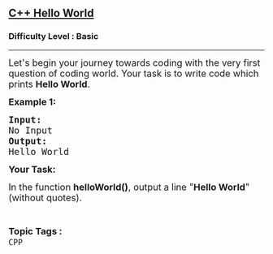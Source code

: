 <h2><a href="https://practice.geeksforgeeks.org/problems/c-hello-world3402/0">C++ Hello World</a></h2><h3>Difficulty Level : Basic</h3><hr><div class="problems_problem_content__Xm_eO"><p><span style="font-size:18px">Let's begin your journey towards coding with the very first question of coding world. Your task is to write code which prints <strong>Hello World</strong>. </span></p>

<p><span style="font-size:18px"><strong>Example 1:</strong></span></p>

<pre><span style="font-size:18px"><strong>Input:
</strong>No Input
<strong>Output:
</strong>Hello World</span></pre>

<p><span style="font-size:18px"><strong>Your Task:</strong></span></p>

<p><span style="font-size:18px">In the function <strong>helloWorld()</strong>, output a line&nbsp;"<strong>Hello World</strong>" (without quotes).</span></p>
</div><br><p><span style=font-size:18px><strong>Topic Tags : </strong><br><code>CPP</code>&nbsp;